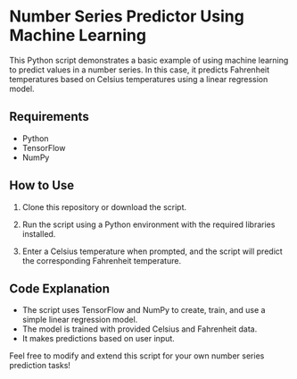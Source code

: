 # Number Series Predictor Using Machine Learning

This Python script demonstrates a basic example of using machine learning to predict values in a number series. In this case, it predicts Fahrenheit temperatures based on Celsius temperatures using a linear regression model.

## Requirements
- Python
- TensorFlow
- NumPy

## How to Use
1. Clone this repository or download the script.

2. Run the script using a Python environment with the required libraries installed.

3. Enter a Celsius temperature when prompted, and the script will predict the corresponding Fahrenheit temperature.

## Code Explanation
- The script uses TensorFlow and NumPy to create, train, and use a simple linear regression model.
- The model is trained with provided Celsius and Fahrenheit data.
- It makes predictions based on user input.

Feel free to modify and extend this script for your own number series prediction tasks!
